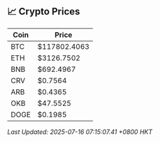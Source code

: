## 📈 Crypto Prices

| Coin | Price |
| ---- | ----- |
| BTC | $117802.4063 |
| ETH | $3126.7502 |
| BNB | $692.4967 |
| CRV | $0.7564 |
| ARB | $0.4365 |
| OKB | $47.5525 |
| DOGE | $0.1985 |

_Last Updated: 2025-07-16 07:15:07.41 +0800 HKT_
